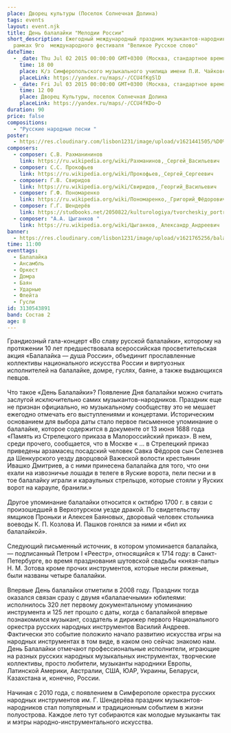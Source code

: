 ```yaml
---
place: Дворец культуры (Поселок Солнечная Долина)
tags: events
layout: event.njk
title: День балалайки "Мелодии России"
short_description: Ежегодный международный праздник музыкантов-народников в
  рамках 9го  международного фестиваля "Великое Русское слово"
dateTime:
  - _date: Thu Jul 02 2015 00:00:00 GMT+0300 (Москва, стандартное время)
    time: 18 00
    place: К/з Симферопольского музыкального училища имени П.И. Чайковского
    placeLink: https://yandex.ru/maps/-/CCU4fKgSlD
  - _date: Fri Jul 03 2015 00:00:00 GMT+0300 (Москва, стандартное время)
    time: 12 00
    place: Дворец Культуры, поселок Солнечная Долина
    placeLink: https://yandex.ru/maps/-/CCU4fKDo~D
duration: 90
price: false
compositions:
  - "Русские народные песни "
poster:
  - https://res.cloudinary.com/lisbon1231/image/upload/v1621441505/%D0%B0%D1%84%D0%B8%D1%88%D0%B02015_i5ullc.jpg
composers:
  - composer: С.В. Рахманининов
    link: https://ru.wikipedia.org/wiki/Рахманинов,_Сергей_Васильевич
  - composer: С.C. Прокофьев
    link: https://ru.wikipedia.org/wiki/Прокофьев,_Сергей_Сергеевич
  - composer: Г.В. Свиридов
    link: https://ru.wikipedia.org/wiki/Свиридов,_Георгий_Васильевич
  - composer: Г.Ф. Пономаренко
    link: https://ru.wikipedia.org/wiki/Пономаренко,_Григорий_Фёдорович
  - composer: Г.Г. Шендерёв
    link: https://studbooks.net/2050822/kulturologiya/tvorcheskiy_portret_shenderyova_1937_1984
  - composer: "А.А. Цыганков "
    link: https://ru.wikipedia.org/wiki/Цыганков,_Александр_Андреевич
banner:
  - https://res.cloudinary.com/lisbon1231/image/upload/v1621765256/balalaika_nxs3e3.jpg
time: 11:00
eventtags:
  - Балалайка
  - Ансамбль
  - Оркест
  - Домра
  - Баян
  - Ударные
  - Флейта
  - Гусли
id: 3130543891
band: Состав 2
age: 8
---
```

Грандиозный гала-концерт «Во славу русской балалайки», которому на протяжении 10 лет предшествовала всероссийская просветительская акция «Балалайка — душа России», объединит прославленные коллективы национального искусства России и виртуозных исполнителей на балалайке, домре, гуслях, баяне, а также выдающихся певцов.\
\
Что такое «День Балалайки»?
Появление Дня балалайки можно считать заслугой исключительно самих музыкантов-народников. Праздник еще не признан официально, но музыкальному сообществу это не мешает ежегодно отмечать его выступлениями и концертами. Историческим основанием для выбора даты стало первое письменное упоминание о балалайке, которое содержится в документе от 13 июня 1688 года «Память из Стрелецкого приказа в Малороссийский приказ». В нем, среди прочего, сообщается, что в Москве « … в Стрелецкий приказ приведены арзамасец посадский человек Савка Фёдоров сын Селезнев да Шенкурского уезду дворцовой Важеской волости крестьянин Ивашко Дмитриев, а с ними принесена балалайка для того, что они ехали на извозничье лошади в телеге в Яуские ворота, пели песни и в тое балалайку играли и караульных стрельцов, которые стояли у Яуских ворот на карауле, бранили.» \
\
Другое упоминание балалайки относится к октябрю 1700 г. в связи с произошедшей в Верхотурском уезде дракой. По свидетельству ямщиков Проньки и Алексея Баяновых, дворовый человек стольника воеводы К. П. Козлова И. Пашков гонялся за ними и «бил их балалайкой». \
\
Следующий письменный источник, в котором упоминается балалайка, — подписанный Петром I «Реестр», относящийся к 1714 году: в Санкт-Петербурге, во время празднования шутовской свадьбы «князя-папы» Н. М. Зотова кроме прочих инструментов, которые несли ряженые, были названы четыре балалайки. \
\
Впервые День балалайки отметили в 2008 году. Праздник тогда оказался связан сразу с двумя «балалаечными» юбилеями: исполнилось 320 лет первому документальному упоминанию инструмента и 125 лет прошло с даты, когда с балалайкой впервые познакомился музыкант, создатель и дирижер первого Национального оркестра русских народных инструментов Василий Андреев. Фактически это событие положило начало развитию искусства игры на народных инструментах в том виде, в каком оно сейчас знакомо нам. День Балалайки отмечают профессиональные исполнители, играющие на разных русских народных музыкальных инструментах, творческие коллективы, просто любители, музыканты народники Европы, Латинской Америки, Австралии, США, ЮАР, Украины, Беларуси, Казахстана и, конечно, России. \
\
Начиная с 2010 года, с появлением в Симферополе оркестра русских народных инструментов им. Г. Шендерёва праздник музыкантов-народников стал популярным и традиционным событием в жизни полуострова. Каждое лето тут собираются как молодые музыканты так и мэтры народно-инструментального искусства.